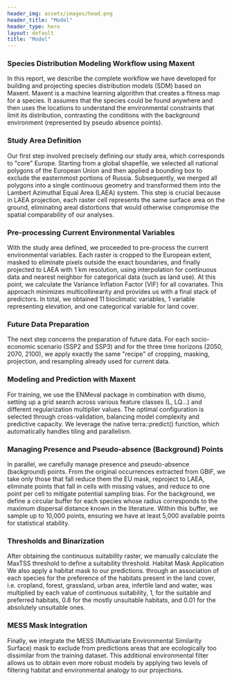 ```yaml
---
header_img: assets/images/head.png
header_title: "Model"
header_type: hero
layout: default
title: "Model"
---
```


### Species Distribution Modeling Workflow using Maxent

In this report, we describe the complete workflow we have developed for building and projecting species distribution models (SDM) based on Maxent. Maxent is a machine learning algorithm that creates a fitness map for a species. It assumes that the species could be found anywhere and then uses the locations to understand the environmental constraints that limit its distribution, contrasting the conditions with the background environment (represented by pseudo absence points).


### Study Area Definition

Our first step involved precisely defining our study area, which corresponds to "core" Europe. Starting from a global shapefile, we selected all national polygons of the European Union and then applied a bounding box to exclude the easternmost portions of Russia. Subsequently, we merged all polygons into a single continuous geometry and transformed them into the Lambert Azimuthal Equal Area (LAEA) system. This step is crucial because in LAEA projection, each raster cell represents the same surface area on the ground, eliminating areal distortions that would otherwise compromise the spatial comparability of our analyses.


### Pre-processing Current Environmental Variables

With the study area defined, we proceeded to pre-process the current environmental variables. Each raster is cropped to the European extent, masked to eliminate pixels outside the exact boundaries, and finally projected to LAEA with 1 km resolution, using interpolation for continuous data and nearest neighbor for categorical data (such as land use). At this point, we calculate the Variance Inflation Factor (VIF) for all covariates. This approach minimizes multicollinearity and provides us with a final stack of predictors. In total, we obtained 11 bioclimatic variables, 1 variable representing elevation, and one categorical variable for land cover.


### Future Data Preparation

The next step concerns the preparation of future data. For each socio-economic scenario (SSP2 and SSP3) and for the three time horizons (2050, 2070, 2100), we apply exactly the same "recipe" of cropping, masking, projection, and resampling already used for current data.


### Modeling and Prediction with Maxent

For training, we use the ENMeval package in combination with dismo, setting up a grid search across various feature classes (L, LQ...) and different regularization multiplier values. The optimal configuration is selected through cross-validation, balancing model complexity and predictive capacity. We leverage the native terra::predict() function, which automatically handles tiling and parallelism.


### Managing Presence and Pseudo-absence (Background) Points

In parallel, we carefully manage presence and pseudo-absence (background) points. From the original occurrences extracted from GBIF, we take only those that fall reduce them the EU mask, reproject to LAEA, eliminate points that fall in cells with missing values, and reduce to one point per cell to mitigate potential sampling bias. For the background, we define a circular buffer for each species whose radius corresponds to the maximum dispersal distance known in the literature. Within this buffer, we sample up to 10,000 points, ensuring we have at least 5,000 available points for statistical stability.


### Thresholds and Binarization

After obtaining the continuous suitability raster, we manually calculate the MaxTSS threshold to define a suitability threshold. 
Habitat Mask Application
We also apply a habitat mask to our predictions. through an association of each species for the preference of the habitats present in the land cover, i.e. cropland, forest, grassland, urban area, infertile land and water, was multiplied by each value of continuous suitability, 1, for the suitable and preferred habitats, 0.8 for the mostly unsuitable habitats, and 0.01 for the absolutely unsuitable ones.


### MESS Mask Integration

Finally, we integrate the MESS (Multivariate Environmental Similarity Surface) mask to exclude from predictions areas that are ecologically too dissimilar from the training dataset. This additional environmental filter allows us to obtain even more robust models by applying two levels of filtering habitat and environmental analogy to our projections.

